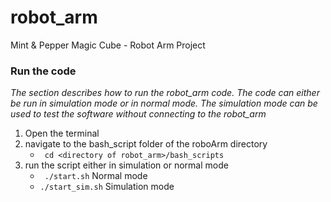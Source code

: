 # robot_arm
Mint & Pepper Magic Cube - Robot Arm Project

### Run the code
*The section describes how to run the robot_arm code. The code can either be run in simulation mode or in normal mode. The simulation mode can be used to test the software without connecting to the robot_arm*

1. Open the terminal
2. navigate to the bash_script folder of the roboArm directory
	* ``` cd <directory of robot_arm>/bash_scripts```
3. run the script either in simulation or normal mode
	* ``` ./start.sh``` Normal mode
	* ```./start_sim.sh``` Simulation mode



